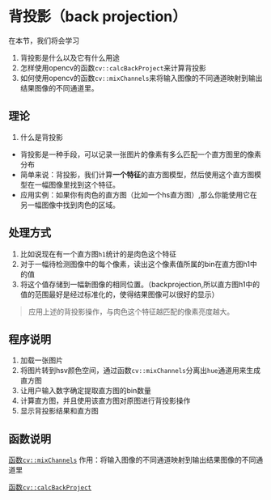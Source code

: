 # 背投影（back projection）
在本节，我们将会学习
1. 背投影是什么以及它有什么用途
2. 怎样使用opencv的函数`cv::calcBackProject`来计算背投影
3. 如何使用opencv的函数`cv::mixChannels`来将输入图像的不同通道映射到输出结果图像的不同通道里。

## 理论
1. 什么是背投影
- 背投影是一种手段，可以记录一张图片的像素有多么匹配一个直方图里的像素分布
- 简单来说：背投影，我们计算**一个特征**的直方图模型，然后使用这个直方图模型在一幅图像里找到这个特征。
- 应用实例：如果你有肉色的直方图（比如一个hs直方图）,那么你能使用它在另一幅图像中找到肉色的区域。

## 处理方式
1. 比如说现在有一个直方图`h1`统计的是肉色这个特征
2. 对于一幅待检测图像中的每个像素，读出这个像素值所属的bin在直方图h1中的值
3. 将这个值存储到一幅新图像的相同位置。（backprojection,所以直方图h1中的值的范围最好是经过标准化的，使得结果图像可以很好的显示）

> 应用上述的背投影操作，与肉色这个特征越匹配的像素亮度越大。

## 程序说明
1. 加载一张图片
2. 将图片转到hsv颜色空间，通过函数`cv::mixChannels`分离出`hue`通道用来生成直方图
3. 让用户输入数字确定提取直方图的bin数量
4. 计算直方图，并且使用该直方图对原图进行背投影操作
5. 显示背投影结果和直方图

## 函数说明
[函数`cv::mixChannels`](https://docs.opencv.org/3.4.1/d2/de8/group__core__array.html#ga51d768c270a1cdd3497255017c4504be)
作用：将输入图像的不同通道映射到输出结果图像的不同通道里

[函数`cv::calcBackProject`](https://docs.opencv.org/3.4.1/d6/dc7/group__imgproc__hist.html#ga3a0af640716b456c3d14af8aee12e3ca)

